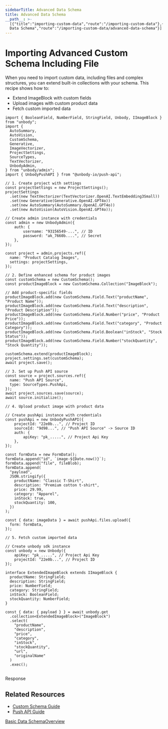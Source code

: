 ```yaml
---
sidebarTitle: Advanced Data Schema
title: Advanced Data Schema
__path__: >-
  [{"title":"importing-custom-data","route":"/importing-custom-data"},{"title":"Advanced
  Data Schema","route":"/importing-custom-data/advanced-data-schema"}]
---
```


# Importing Advanced Custom Schema Including File

When you need to import custom data, including files and complex structures, you can extend built-in collections with your schema. This recipe shows how to:

-   Extend ImageBlock with custom fields
-   Upload images with custom product data
-   Fetch custom imported data

```
import { BooleanField, NumberField, StringField, Unbody, IImageBlock } from "unbody";
import {
  AutoSummary,
  AutoVision,
  CustomSchema,
  Generative,
  ImageVectorizer,
  ProjectSettings,
  SourceTypes,
  TextVectorizer,
  UnbodyAdmin,
} from "unbody/admin";
import { UnbodyPushAPI } from "@unbody-io/push-api";
 
// 1. Create project with settings
const projectSettings = new ProjectSettings();
projectSettings
  .set(new TextVectorizer(TextVectorizer.OpenAI.TextEmbedding3Small))
  .set(new Generative(Generative.OpenAI.GPT4o))
  .set(new AutoSummary(AutoSummary.OpenAI.GPT4o))
  .set(new AutoVision(AutoVision.OpenAI.GPT4o));
 
// Create admin instance with credentials
const admin = new UnbodyAdmin({
    auth: {
        username: "93156549-...", // ID
        password: "ak_7660b....", // Secret
    },
});
 
const project = admin.projects.ref({
  name: "Product Catalog Images",
  settings: projectSettings,
});
 
// 2. Define enhanced schema for product images
const customSchema = new CustomSchema();
const productImageBlock = new CustomSchema.Collection("ImageBlock");
 
// Add product-specific fields
productImageBlock.add(new CustomSchema.Field.Text("productName", "Product Name"));
productImageBlock.add(new CustomSchema.Field.Text("description", "Product Description"));
productImageBlock.add(new CustomSchema.Field.Number("price", "Product Price"));
productImageBlock.add(new CustomSchema.Field.Text("category", "Product Category"));
productImageBlock.add(new CustomSchema.Field.Boolean("inStock", "Stock Status"));
productImageBlock.add(new CustomSchema.Field.Number("stockQuantity", "Stock Quantity"));
 
customSchema.extend(productImageBlock);
project.settings.set(customSchema);
await project.save();
 
// 3. Set up Push API source
const source = project.sources.ref({
  name: "Push API Source",
  type: SourceTypes.PushApi,
});
await project.sources.save(source);
await source.initialize();
 
// 4. Upload product image with product data
 
// Create pushApi instance with credentials
const pushApi = new UnbodyPushAPI({
    projectId: "22e0b...", // Project ID
    sourceId: "9d98...", // "Push API Source" -> Source ID
    auth: {
        apiKey: "pk_.....", // Project Api Key
    },
});
 
const formData = new FormData();
formData.append("id", `image-${Date.now()}`);
formData.append("file", fileBlob);
formData.append(
  "payload",
  JSON.stringify({
    productName: "Classic T-Shirt",
    description: "Premium cotton t-shirt",
    price: 29.99,
    category: "Apparel",
    inStock: true,
    stockQuantity: 100,
  })
);
 
const { data: imageData } = await pushApi.files.upload({
  form: formData,
});
 
// 5. Fetch custom imported data
 
// Create unbody sdk instance
const unbody = new Unbody({
    apiKey: "pk_.....", // Project Api Key
    projectId: "22e0b...", // Project ID
});
 
interface ExtendedImageBlock extends IImageBlock {
  productName: StringField;
  description: StringField;
  price: NumberField;
  category: StringField;
  inStock: BooleanField;
  stockQuantity: NumberField;
}
 
const { data: { payload } } = await unbody.get
  .collection<ExtendedImageBlock>("ImageBlock")
  .select(
    "productName",
    "description",
    "price",
    "category",
    "inStock",
    "stockQuantity",
    "url",
    "originalName"
  )
  .exec();
```

## 

Response

## Related Resources

-   [Custom Schema Guide](/project-configurations/custom-schemas)
-   [Push API Guide](/data-ingestion/push-api)

[Basic Data Schema](/importing-custom-data/basic-data-schema "Basic Data Schema")[Overview](/data-ingestion/overview "Overview")